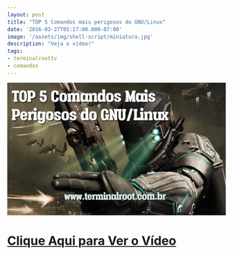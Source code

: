 ```yaml
---
layout: post
title: "TOP 5 Comandos mais perigosos do GNU/Linux"
date: '2016-03-27T05:17:00.000-07:00'
image: '/assets/img/shell-script/miniatura.jpg'
description: "Veja o vídeo!"
tags:
- terminalroottv
- comandos
---
```


![TOP 5 Comandos mais perigosos do GNU/Linux](/assets/img/shell-script/miniatura.jpg "TOP 5 Comandos mais perigosos do GNU/Linux")


# [Clique Aqui para Ver o Vídeo](https://www.youtube.com/watch?v=-mDqHdIOjJM)


<script async src="https://pagead2.googlesyndication.com/pagead/js/adsbygoogle.js"></script>

<!-- Informat -->
<ins class="adsbygoogle"
 style="display:block"
 data-ad-client="ca-pub-2838251107855362"
 data-ad-slot="2327980059"
 data-ad-format="auto"
 data-full-width-responsive="true"></ins>

<script>
(adsbygoogle = window.adsbygoogle || []).push({});
</script>

